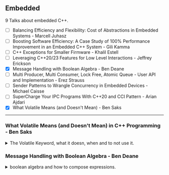 <!--
// cSpell:ignore Regehr dscp
-->

<link rel="stylesheet" type="text/css" href="../../markdown-style.css">

## Embedded

<summary>
9 Talks about embedded C++.
</summary>

- [ ] Balancing Efficiency and Flexibility: Cost of Abstractions in Embedded Systems - Marcell Juhasz
- [ ] Boosting Software Efficiency: A Case Study of 100% Performance Improvement in an Embedded C++ System - Gili Kamma
- [ ] C++ Exceptions for Smaller Firmware - Khalil Estell
- [ ] Leveraging C++20/23 Features for Low Level Interactions - Jeffrey Erickson
- [x] Message Handling with Boolean Algebra - Ben Deane
- [ ] Multi Producer, Multi Consumer, Lock Free, Atomic Queue - User API and Implementation - Erez Strauss
- [ ] Sender Patterns to Wrangle Concurrency in Embedded Devices - Michael Caisse
- [ ] SuperCharge Your IPC Programs With C++20 and CCI Pattern - Arian Ajdari
- [x] What Volatile Means (and Doesn't Mean) - Ben Saks

---

### What Volatile Means (and Doesn't Mean) in C++ Programming - Ben Saks

<details>
<summary>
The Volatile Keyword, what it doesn, when and to not use it.
</summary>

[What Volatile Means (and Doesn't Mean) in C++ Programming](https://youtu.be/GeblxEQIPFM?si=V2vUx6gdiGcdEAGX), [slides](<https://github.com/CppCon/CppCon2024/blob/main/Presentations/What_Volatile_Means_(and_Doesn't_Mean).pdf>)

> The volatile qualifier is a vital tool for preventing compilers from performing certain harmful optimizations. Unfortunately, many C++ programmers aren't clear on exactly what protections volatile provides.\
> As such, many programmers apply the volatile qualifier incorrectly. A misapplied volatile might:
>
> - prevent optimizations unnecessarily, or worse
> - fail to provide the expected protection, leading to subtle run-time bugs

the classic use of the keyword is when using device register, which we use to communicate with external hardware. we usually map the addresses of the external device into addresses in the memory space we use. there are all kinds of bits that tell us the status of the device.

> For example, the E7T has two serial ports (UARTs), each with the same layout:
>
> | Offset    | Register | Description                 |
> | --------- | -------- | --------------------------- |
> | 0x00 (0)  | ULCON    | line control                |
> | 0x04 (4)  | UCON     | control                     |
> | 0x08 (8)  | USTAT    | status                      |
> | 0x0C (12) | UTXBUF   | transmit buffer             |
> | 0x10 (16) | URXBUF   | receive buffer              |
> | 0x14 (20) | UBRDIV   | baud rate divisor (control) |

here is an example of why we need the <cpp>volatile</cpp> keyword.

```cpp
std::uint32_t &USTAT0 =
*reinterpret_cast<special_register *>(0x03FFD008); // status
std::uint32_t &UTXBUF0 =
*reinterpret_cast<special_register *>(0x03FFD00C); // transmit
while ((USTAT0 & TBE) == 0) {} // busy wait

UTXBUF0 = c;
```

just based on the code, the compiler might optimize away checking the actual memory. but those addresses aren't contained just in the program, they are connected to hardware and have side effects which we need.\
it's possible to disable optimizations (either entirely or for a block of code), but we usually want those optimizations. so the <cpp>volatile</cpp> keywords indicates to the compiler that the value of the memory can change, even if the program doesn't change it, and that the compiler should not omit any reads or writes to it.

<cpp>volatile</cpp> is one of the "cv-qualifiers", together with the <cpp>const</cpp> keyword. it goes together with declaration specifiers (types, pointer, reference, array, function, static, extern, inline, typedef).\
With pointers, the volatile can be applied to the value (the pointer points to a volatile address) or the pointer itself (the address the pointer points to might change).

compilers also have an assumption that volatile variables are connected, and therefore it can't re-order them, and code related to them can be re-ordered only with respect to them. this is actually why it isn't a reliable tool for communication between threads.

```cpp
bool volatile buffer_ready;
char buffer[BUF_SIZE];

void buffer_init() {
  for (int i = 0; i < BUF_SIZE; ++i) {
  buffer[i] = 0;
  }
  buffer_ready = true; // looks like a reliable signal, but...
}
```

in this case, a compiler might decide to first set the volatile variable before filling the buffer, since there is no connection between the buffer object and the flag. if we set the buffer as volatile as well, then there won't be re-ordering, but it will have other costs. if we want multi-threading, there are dedicated tools for that:

- mutexes
- semaphores
- condition variables

volatile also doesn't mean atomic. we aren't protected from a data race.

```cpp
double volatile v = 0.0;
void modify_value() {
  v = 8.67; // #1
  v = 53.09; // #2
}
```

if operations on double aren't atomic in our platform, then access to object from other threads might result in a value that isn't 8.67 or 53.09.

> Of particular note, increment, decrement, and compound assignment expressions such as these are not guaranteed to be atomic for volatile objects:

```cpp
double volatile v = 0.0;
v++;
--v;
v += 3;
v <<= 2;
```

Compilers aren't always great with volatile variables, back in 2008 (Eric, Eide and Regehr), some tested compilers produced code that accessed variables in ways they shouldn't have. this is especially bad, since hardware devices are often used in safety critical scenarios.\
This might be an on-going problem, since compilers want to optimize and this is directly against what volatile variables are supposed to protect from. we can turn off optimizations for the compiled code if we think the compiler isn't behaving correctly.

```cpp
void [[gnu::optimize("O0")]] void foo() f() { /*...*/ }

// or
#pragmas:
#pragma GCC push_options
#pragma GCC optimize ("O0")
void f() { /*...*/ }
#pragma GCC pop_options
```

there are other workarounds, such as marking functions to not be inlined.

> Takeaways
>
> - volatile tells the compiler that accessing an object may have side effects that mustn't be optimized away.
> - The compiler must keep accesses to volatile objects in order, but may reorder accesses to non-volatile objects around them.
> - Use synchronization tools (e.g., mutexes and semaphores) rather than volatile objects to manage inter-thread communication.
> - Accesses to volatile objects are not guaranteed to be atomic
> - If you find that your compiler is mishandling volatile, try these remedies:
>
>   - Disable optimizations for that code.
>   - Use a different version of the compiler.
>   - Use Eide and Regehr's workaround.
>
> - If you do use Eide and Regehr's workaround, make sure that the functions aren't inlined

actually, in C++20, many operations around volatile variables got deprecated (and some were un-deprecated later).

</details>

### Message Handling with Boolean Algebra - Ben Deane

<details>
<summary>
boolean algebra and how to compose expressions.
</summary>

[Message Handling with Boolean Algebra](https://youtu.be/-q9Omkhl62I?si=xyYrPRUi02glqTDA), [slides](https://github.com/CppCon/CppCon2024/blob/main/Presentations/Message_Handling_with_Boolean_Algebra.pdf), [additional code](https://github.com/intel/compile-time-init-build).

> "The Unreasonable Effectiveness of Boolean Algebra in Software Design,
> Showing the Particular Application of a Message Handling Library,
> with an Excursion into the Roots of Programming"
>
> The workings of a message-handling library:
>
> - How messages and the fields in them are specified.
> - Efficiently identifying (with matchers) a message coming off the wire.
> - The role of Boolean algebra in composing matchers.
> - Understanding Boolean implication and using it to simplify matchers.

starting with a single request:

> Factor arbitrary matcher expressions into "sum-of-products" expressions

#### Fields and messages: how they are structured and specified

a field has a name (human readable), a type, and one or more locators that define the layout:

- word index (in 32-bit words)
- most significant bit (inclusive)
- least significant bit

using the IPv4 header as example, we can either extract from a field on insert, (get and set), the field is both the spec (name and type) and the locator, the same spec can be located at different messages in different locations.\
we can either indicate the location as offset from the current word index, or use absolute terms (offset from start of the message). fields can be split across locations, like having an eight bit field spread across two 4-bit locations.

```cpp
using version = field<"version", std::uint8_t>::located<at{0_dw, 3_msb, 0_lsb}>;
using ihl = field<"ihl", std::uint8_t>::located<at{0_dw, 7_msb, 4_lsb}>;  // internet header length
using dscp = field<"dscp", std::uint8_t>::located<at{0_dw, 13_msb, 8_lsb}>;  // differentiated services code point
using ecn = field<"ecn", std::uint8_t>::located<at{0_dw, 15_msb, 14_lsb}>; // explicit congestion notification

template <range R>
constexpr static auto extract(R &&r) -> value_type;

template <range R>
constexpr static auto insert(R &&r, value_type const &value) -> void;

using ipv4_header_layout = message<"ipv4", version, ihl, dscp, ecn, /*... more stuff*/>;
owning<ipv4_header_layout> ipv4_header; // layout + right-sized array
auto version = ipv4_header.get("version"_field);
ipv4_header.set("ihl"_field = 5);
```

#### Matching on fields in a message

> To determine the correct message type for data arrived off the wire, we use a matcher.\
> A matcher is a predicate on a message.

```cpp
template <typename T>
concept matcher = requires(T const &t, message const &msg)
{ // a prototypical message
  { t(msg) } -> std::convertible_to<bool>;
};

// simple matcher
template <typename Field, auto Value> struct equal_to_t
{
  constexpr auto operator()(auto const &msg) const -> bool
  {
    return Value == msg.template.get<Field>();
  }
};

// generic
template <typename Op, typename Field, auto Value>
struct relational_matcher_t
{
  constexpr auto operator()(auto const &msg) const -> bool
  {
    return Op{}(Value, msg.template.get<Field>());
  }
};

// convenient aliases
template <typename Field, auto Value>
using equal_to_t = relational_matcher_t<std::equal_to<>, Field, Value>;

template <typename Field, auto Value>
using less_than_t = relational_matcher_t<std::less<>, Field, Value>;
```

since matchers return a boolean, we can treat them like boolean values themselves, and start composing them together, so we can create matchers out matchers (and, or, not).

and now we can start using this library. we define fields, messages, callbacks, etc...\
we have an expression tree, but we want to make sure the library doesn't perform extra work. it should be able to simplify expressions to reduce evaluations.

the following composite matchers could be reduced

> - less_than<5> or greater_equal<5>
> - less_than<5> and less_than<7>
> - lot less_than<5> and greater_equal<5>

#### Simplifying matchers

there are some mathematical rules, but how can we let the library know about them?

we start by defining matchers for true and false: always and never. we can do some compile time stuff to replace matchers and collapse part of the tree. we define a compile time simplification function and make it customization point. we define matchers for conjunction ("and"), disjunction ("or") and negation ("not"), and define some identities and teach our library to simplify them.\

#### Programming as boolean algebra

when we define a function prototype (with a return type), we actually define the boolean implication (A=>B). this is called **Curry-Howard Isomorphism**. something about proposition.

we can take this knowledge and bring it into our library. implication is an operator, so it has a truth table, it's actually the same as "not A or B" (`!A or B`)

|  A  |  B  | A and B | A or B | A implies B |
| :-: | :-: | :-----: | :----: | :---------: |
|  0  |  0  |    0    |   0    |      1      |
|  0  |  1  |    0    |   1    |      1      |
|  1  |  0  |    0    |   1    |      0      |
|  1  |  1  |    1    |   1    |      1      |

this table hides simplifications, A=>B is always true when B is true, and A=>B is the value of B when A is false.
knowing the state of implication also tells us about the other columns. if A=>B is true, then "A and B" is the value of A, and "A or B" is the value of B.

#### Using implication to simplify

we have the expression tree of "less_than<5> and less_than<7>", which we as humans know is $X < 5 ⇒ X < 7$ (if x is smaller than 5, it's also smaller than 7), if "A=>B" is true, then "A and B" is A. so we need to bring this into the code.

```cpp
template <matcher X, matcher Y>
constexpr auto implies(X const &, Y const &) -> bool 
{
  return std::same_as<X, Y>;
}

constexpr auto implies(matcher auto &&, always_t) -> bool 
{
  return true;
}

constexpr auto implies(never_t, matcher auto &&) -> bool 
{
  return true;
}

constexpr auto implies(never_t, always_t) -> bool 
{ // ambiguity breaker!
  return true;
}

// some overloads
template <matcher M, matcher L, matcher R>
constexpr auto implies(and_t<L, R> const &a, M const &m) -> bool
{
  return implies(a.lhs, m) or implies(a.rhs, m);
}

template <matcher M, matcher L, matcher R>
constexpr auto implies(M const &m, or_t<L, R> const &o) -> bool
{
  return implies(m, o.lhs) or implies(m, o.rhs);
}

// generic matchs to simplify the same operations
template <typename Op, typename Field, auto X, auto Y>
constexpr auto implies(relational_matcher_t<Op, Field, X>, relational_matcher_t<Op, Field, Y>) 
{
  return X == Y or Op{}(X, Y);
}

// explicitly stating implication,
template <typename Field, auto X, auto Y>
constexpr auto implies(less_equal<Field, X> const &,
less_than<Field, Y> const &) -> bool 
{
  return X < Y;
}
```

we take this "implies" function and bring it into the simplification functions.

#### Epilogue

disjunctive normal forms: an expression with only "or", "and" and single terms. negation only applies to single terms, and the conjunctions and disjunctions don't contain additional expressions inside them.\
we can transform any expression into a disjunctive normal form using DeMorgans' laws and distributive laws.

going back to the "sum_of_products" topic.
</details>

